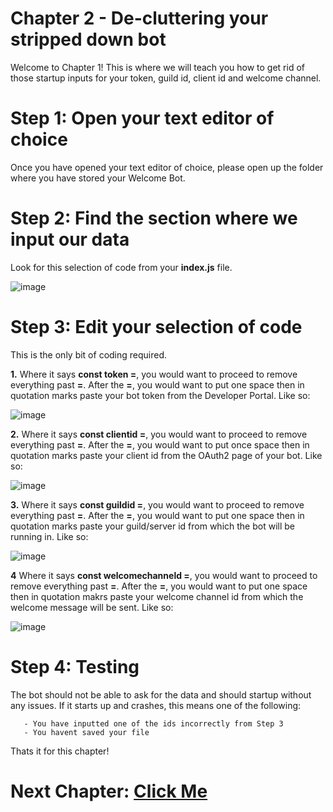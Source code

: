 # Chapter 2 - De-cluttering your stripped down bot

Welcome to Chapter 1!
This is where we will teach you how to get rid of those startup inputs for your token, guild id, client id and welcome channel.

# Step 1: Open your text editor of choice

Once you have opened your text editor of choice, please open up the folder where you have stored your Welcome Bot.

# Step 2: Find the section where we input our data

Look for this selection of code from your **index.js** file.

![image](https://user-images.githubusercontent.com/79745507/147964788-d29c48a2-ac97-49bc-a95c-1966c074fefc.png)

# Step 3: Edit your selection of code

This is the only bit of coding required.

**1.** Where it says **const token =**, you would want to proceed to remove everything past **=**. 
       After the **=**, you would want to put one space then in quotation marks paste your bot token from the Developer Portal. 
       Like so:

   ![image](https://user-images.githubusercontent.com/79745507/147965038-c4ae7b58-78f0-4eed-800a-18b368db03a5.png)

**2.** Where it says **const clientid =**, you would want to proceed to remove everything past **=**.
       After the **=**, you would want to put once space then in quotation marks paste your client id from the OAuth2 page of your bot.
       Like so:

![image](https://user-images.githubusercontent.com/79745507/147979781-868e3925-7d11-4945-a1f0-569212b4baf1.png)

**3.** Where it says **const guildid =**, you would want to proceed to remove everything past **=**.
       After the **=**, you would want to put one space then in quotation marks paste your guild/server id from which the bot will be running in.
       Like so: 

![image](https://user-images.githubusercontent.com/79745507/147980003-beeb5ad5-5698-42c9-80f1-c7a4853f796a.png)

**4** Where it says  **const welcomechanneld =**, you would want to proceed to remove everything past **=**.
      After the **=**, you would want to put one space then in quotation makrs paste your welcome channel id from which the welcome message will be sent.
      Like so:

![image](https://user-images.githubusercontent.com/79745507/147980303-99f7b9cf-c171-444b-9671-11095688dfca.png)

# Step 4: Testing

The bot should not be able to ask for the data and should startup without any issues.
If it starts up and crashes, this means one of the following:

       - You have inputted one of the ids incorrectly from Step 3
       - You havent saved your file

Thats it for this chapter!

# Next Chapter: [Click Me](https://github.com/TheCrazyCatKidz/Welcome-Bot/blob/main/Chapters/Chapter3.md)
   
